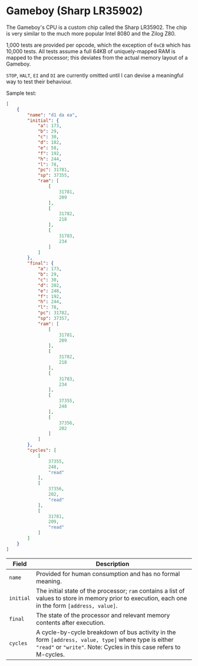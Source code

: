 # Gameboy (Sharp LR35902)

The Gameboy's CPU is a custom chip called the Sharp LR35902. The chip is very similar to the much more popular Intel 8080 and the Zilog Z80.

1,000 tests are provided per opcode, which the exception of `0xCB` which has 10,000 tests. All tests assume a full 64KB of uniquely-mapped RAM is mapped to the processor; this deviates from the actual memory layout of a Gameboy.

`STOP`, `HALT`, `EI` and `DI` are currently omitted until I can devise a meaningful way to test their behaviour. 

Sample test:
```json
[
    {
        "name": "d1 da ea",
        "initial": {
            "a": 173,
            "b": 29,
            "c": 30,
            "d": 182,
            "e": 58,
            "f": 192,
            "h": 244,
            "l": 78,
            "pc": 31781,
            "sp": 37355,
            "ram": [
                [
                    31781,
                    209
                ],
                [
                    31782,
                    218
                ],
                [
                    31783,
                    234
                ]
            ]
        },
        "final": {
            "a": 173,
            "b": 29,
            "c": 30,
            "d": 202,
            "e": 248,
            "f": 192,
            "h": 244,
            "l": 78,
            "pc": 31782,
            "sp": 37357,
            "ram": [
                [
                    31781,
                    209
                ],
                [
                    31782,
                    218
                ],
                [
                    31783,
                    234
                ],
                [
                    37355,
                    248
                ],
                [
                    37356,
                    202
                ]
            ]
        },
        "cycles": [
            [
                37355,
                248,
                "read"
            ],
            [
                37356,
                202,
                "read"
            ],
            [
                31781,
                209,
                "read"
            ]
        ]
    }
]
```

| Field     | Description                                                                                                                                                               |
| --------- | ------------------------------------------------------------------------------------------------------------------------------------------------------------------------- |
| `name`    | Provided for human consumption and has no formal meaning.                                                                                                                 |
| `initial` | The initial state of the processor; `ram` contains a list of values to store in memory prior to execution, each one in the form `[address, value]`.                       |
| `final`   | The state of the processor and relevant memory contents after execution.                                                                                                  |
| `cycles`  | A cycle-by-cycle breakdown of bus activity in the form `[address, value, type]` where type is either `"read"` or `"write"`. Note: Cycles in this case refers to M-cycles. |